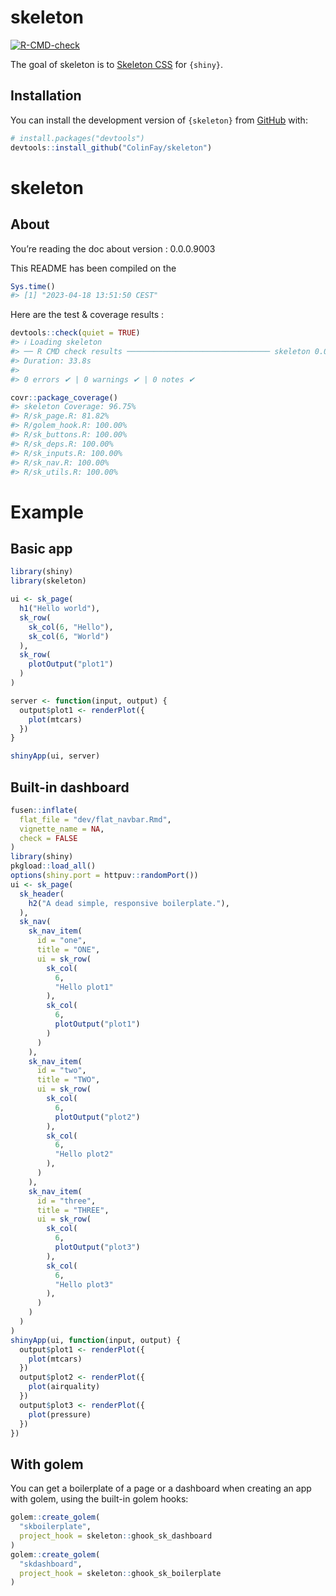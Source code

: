 
<!-- README.md is generated from README.Rmd. Please edit that file -->

# skeleton

<!-- badges: start -->

[![R-CMD-check](https://github.com/ColinFay/skeleton/actions/workflows/R-CMD-check.yaml/badge.svg)](https://github.com/ColinFay/skeleton/actions/workflows/R-CMD-check.yaml)
<!-- badges: end -->

The goal of skeleton is to [Skeleton CSS](http://getskeleton.com/) for
`{shiny}`.

## Installation

You can install the development version of `{skeleton}` from
[GitHub](https://github.com/) with:

``` r
# install.packages("devtools")
devtools::install_github("ColinFay/skeleton")
```

# skeleton

## About

You’re reading the doc about version : 0.0.0.9003

This README has been compiled on the

``` r
Sys.time()
#> [1] "2023-04-18 13:51:50 CEST"
```

Here are the test & coverage results :

``` r
devtools::check(quiet = TRUE)
#> ℹ Loading skeleton
#> ── R CMD check results ──────────────────────────────── skeleton 0.0.0.9003 ────
#> Duration: 33.8s
#> 
#> 0 errors ✔ | 0 warnings ✔ | 0 notes ✔
```

``` r
covr::package_coverage()
#> skeleton Coverage: 96.75%
#> R/sk_page.R: 81.82%
#> R/golem_hook.R: 100.00%
#> R/sk_buttons.R: 100.00%
#> R/sk_deps.R: 100.00%
#> R/sk_inputs.R: 100.00%
#> R/sk_nav.R: 100.00%
#> R/sk_utils.R: 100.00%
```

# Example

## Basic app

``` r
library(shiny)
library(skeleton)

ui <- sk_page(
  h1("Hello world"),
  sk_row(
    sk_col(6, "Hello"),
    sk_col(6, "World")
  ),
  sk_row(
    plotOutput("plot1")
  )
)

server <- function(input, output) {
  output$plot1 <- renderPlot({
    plot(mtcars)
  })
}

shinyApp(ui, server)
```

## Built-in dashboard

``` r
fusen::inflate(
  flat_file = "dev/flat_navbar.Rmd",
  vignette_name = NA,
  check = FALSE
)
library(shiny)
pkgload::load_all()
options(shiny.port = httpuv::randomPort())
ui <- sk_page(
  sk_header(
    h2("A dead simple, responsive boilerplate."),
  ),
  sk_nav(
    sk_nav_item(
      id = "one",
      title = "ONE",
      ui = sk_row(
        sk_col(
          6,
          "Hello plot1"
        ),
        sk_col(
          6,
          plotOutput("plot1")
        )
      )
    ),
    sk_nav_item(
      id = "two",
      title = "TWO",
      ui = sk_row(
        sk_col(
          6,
          plotOutput("plot2")
        ),
        sk_col(
          6,
          "Hello plot2"
        ),
      )
    ),
    sk_nav_item(
      id = "three",
      title = "THREE",
      ui = sk_row(
        sk_col(
          6,
          plotOutput("plot3")
        ),
        sk_col(
          6,
          "Hello plot3"
        ),
      )
    )
  )
)
shinyApp(ui, function(input, output) {
  output$plot1 <- renderPlot({
    plot(mtcars)
  })
  output$plot2 <- renderPlot({
    plot(airquality)
  })
  output$plot3 <- renderPlot({
    plot(pressure)
  })
})
```

## With golem

You can get a boilerplate of a page or a dashboard when creating an app
with golem, using the built-in golem hooks:

``` r
golem::create_golem(
  "skboilerplate",
  project_hook = skeleton::ghook_sk_dashboard
)
golem::create_golem(
  "skdashboard",
  project_hook = skeleton::ghook_sk_boilerplate
)
```
